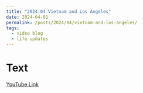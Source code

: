 ```yaml
---
title: "2024-04 Vietnam and Los Angeles"
date: 2024-04-01
permalink: /posts/2024/04/vietnam-and-los-angeles/
tags:
  - video blog
  - life updates
---
```


# Text
<a href="https://youtu.be/35gU4Er9btk"> YouTube Link </a>
